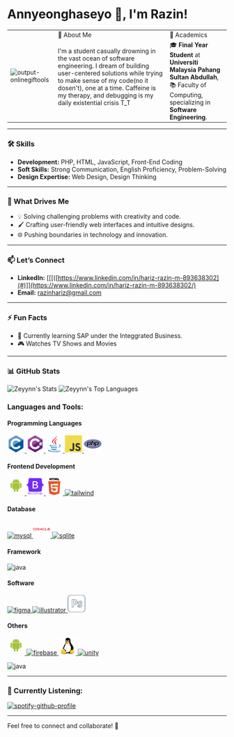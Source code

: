 # Annyeonghaseyo 👋, I'm Razin!
<table>
  <tr>
    <td rowspan="2">
      <img src="https://github.com/user-attachments/assets/870d3dee-c26c-47c9-99ec-dd237ee46fdf" alt="output-onlinegiftools" width="200">
    </td>
    <td>
      🚀 About Me 
    </td>
    <td>
      📜 Academics  
    </td>
    </tr>
  <tr>
    <td>
       I'm a student casually drowning in the vast ocean of software engineering.
I dream of building user-centered solutions while trying to make sense of my code(no it dosen't), one at a time. Caffeine is my therapy, and debugging is my daily existential crisis T_T
      <br><br>
    </td>
    <td>
      🎓 <strong>Final Year Student</strong> at <strong>Universiti Malaysia Pahang Sultan Abdullah</strong>,<br>
      📚 Faculty of Computing, specializing in <strong>Software Engineering</strong>.
    </td>
  </tr>
</table>

---

### 🛠️ Skills  
- **Development:** PHP, HTML, JavaScript, Front-End Coding  
- **Soft Skills:** Strong Communication, English Proficiency, Problem-Solving  
- **Design Expertise:** Web Design, Design Thinking  

---

### 🌟 What Drives Me  
- 💡 Solving challenging problems with creativity and code.  
- 🖌️ Crafting user-friendly web interfaces and intuitive designs.  
- 🌐 Pushing boundaries in technology and innovation.  

---

### 📫 Let’s Connect  
- **LinkedIn:** [[[([https://www.linkedin.com/in/hariz-razin-m-893638302](#)]](https://www.linkedin.com/in/hariz-razin-m-893638302/)
- **Email:** razinhariz@gmail.com  

---

### ⚡ Fun Facts  
- 🌱 Currently learning SAP under the Integgrated Business.  
- 🎮 Watches TV Shows and Movies

---

### 📊 GitHub Stats  
![Zeyynn's Stats](https://github-readme-stats.vercel.app/api?username=Zeyynn&theme=outrun&show_icons=true&hide_border=true&count_private=true) ![Zeyynn's Top Languages](https://github-readme-stats.vercel.app/api/top-langs/?username=Zeyynn&theme=outrun&show_icons=true&hide_border=true&layout=compact)


<h3 align="left">Languages and Tools:</h3>
<h4 align="left">Programming Languages</h4>
<p align="left"> <a href="https://www.cprogramming.com/" target="_blank" rel="noreferrer"> <img src="https://raw.githubusercontent.com/devicons/devicon/master/icons/c/c-original.svg" alt="c" width="40" height="40"/> </a> <a href="https://www.w3schools.com/cs/" target="_blank" rel="noreferrer"> <img src="https://raw.githubusercontent.com/devicons/devicon/master/icons/csharp/csharp-original.svg" alt="csharp" width="40" height="40"/> </a> <a href="https://www.java.com" target="_blank" rel="noreferrer"> <img src="https://raw.githubusercontent.com/devicons/devicon/master/icons/java/java-original.svg" alt="java" width="40" height="40"/> </a> <a href="https://developer.mozilla.org/en-US/docs/Web/JavaScript" target="_blank" rel="noreferrer"> <img src="https://raw.githubusercontent.com/devicons/devicon/master/icons/javascript/javascript-original.svg" alt="javascript" width="40" height="40"/> </a> <a href="https://www.php.net" target="_blank" rel="noreferrer"> <img src="https://raw.githubusercontent.com/devicons/devicon/master/icons/php/php-original.svg" alt="php" width="40" height="40"/> </a> </p>

<h4 align="left">Frontend Development</h4>
<p align="left"> <a href="https://developer.android.com" target="_blank" rel="noreferrer"> <img src="https://raw.githubusercontent.com/devicons/devicon/master/icons/android/android-original-wordmark.svg" alt="android" width="40" height="40"/> </a> <a href="https://getbootstrap.com" target="_blank" rel="noreferrer"> <img src="https://raw.githubusercontent.com/devicons/devicon/master/icons/bootstrap/bootstrap-plain-wordmark.svg" alt="bootstrap" width="40" height="40"/> </a> <a href="https://www.w3.org/html/" target="_blank" rel="noreferrer"> <img src="https://raw.githubusercontent.com/devicons/devicon/master/icons/html5/html5-original-wordmark.svg" alt="html5" width="40" height="40"/> </a> <a href="https://tailwindcss.com/" target="_blank" rel="noreferrer"> <img src="https://www.vectorlogo.zone/logos/tailwindcss/tailwindcss-icon.svg" alt="tailwind" width="40" height="40"/> </a> </p>

<h4 align="left">Database</h4>
<p align="left"> <a href="https://www.mysql.com/" target="_blank" rel="noreferrer"> <img src="https://raw.githubusercontent.com/bablubambal/All_logo_and_pictures/7c0ac2ceb9f9d24992ec393d11fa7337d2f92466/databases/mysql.svg" alt="mysql" width="40" height="40"/> </a> <a href="https://www.oracle.com/" target="_blank" rel="noreferrer"> <img src="https://raw.githubusercontent.com/devicons/devicon/master/icons/oracle/oracle-original.svg" alt="oracle" width="40" height="40"/> </a> <a href="https://www.sqlite.org/" target="_blank" rel="noreferrer"> <img src="https://www.vectorlogo.zone/logos/sqlite/sqlite-icon.svg" alt="sqlite" width="40" height="40"/> </a> </p>

<h4 align="left">Framework</h4>
<img src="https://raw.githubusercontent.com/bablubambal/All_logo_and_pictures/7c0ac2ceb9f9d24992ec393d11fa7337d2f92466/frameworks/laravel.svg" alt="java" height="50" width="50" />

<h4 align="left">Software</h4>
<p align="left"> <a href="https://www.figma.com/" target="_blank" rel="noreferrer"> <img src="https://www.vectorlogo.zone/logos/figma/figma-icon.svg" alt="figma" width="40" height="40"/> </a> <a href="https://www.adobe.com/in/products/illustrator.html" target="_blank" rel="noreferrer"> <img src="https://www.vectorlogo.zone/logos/adobe_illustrator/adobe_illustrator-icon.svg" alt="illustrator" width="40" height="40"/> </a> <a href="https://www.photoshop.com/en" target="_blank" rel="noreferrer"> <img src="https://raw.githubusercontent.com/devicons/devicon/master/icons/photoshop/photoshop-line.svg" alt="photoshop" width="40" height="40"/> </a> </p>

<h4 align="left">Others</h4>
<p align="left"> <a href="https://developer.android.com" target="_blank" rel="noreferrer"> <img src="https://raw.githubusercontent.com/devicons/devicon/master/icons/android/android-original-wordmark.svg" alt="android" width="40" height="40"/> </a> <a href="https://firebase.google.com/" target="_blank" rel="noreferrer"> <img src="https://www.vectorlogo.zone/logos/firebase/firebase-icon.svg" alt="firebase" width="40" height="40"/> </a> <a href="https://www.linux.org/" target="_blank" rel="noreferrer"> <img src="https://raw.githubusercontent.com/devicons/devicon/master/icons/linux/linux-original.svg" alt="linux" width="40" height="40"/> </a> <a href="https://unity.com/" target="_blank" rel="noreferrer"> <img src="https://www.vectorlogo.zone/logos/unity3d/unity3d-icon.svg" alt="unity" width="40" height="40"/> </a> </p>
<img src="https://raw.githubusercontent.com/bablubambal/All_logo_and_pictures/62487087dc4f4f5efee637addbc67a16dd374bf6/text%20editors/vscode.svg" alt="java" height="50" width="50" /> 


---
<div allign="center">
<h3 align="left">🎵 Currently Listening:</h3>
  
[![spotify-github-profile](https://spotify-github-profile.kittinanx.com/api/view?uid=e0rvd2gjqfjg408l4jreo1dx1&cover_image=true&theme=novatorem&show_offline=false&background_color=121212&interchange=false&bar_color=53b14f&bar_color_cover=false)](https://spotify-github-profile.kittinanx.com/api/view?uid=e0rvd2gjqfjg408l4jreo1dx1&redirect=true)
  
</div>

---

Feel free to connect and collaborate! 🚀
